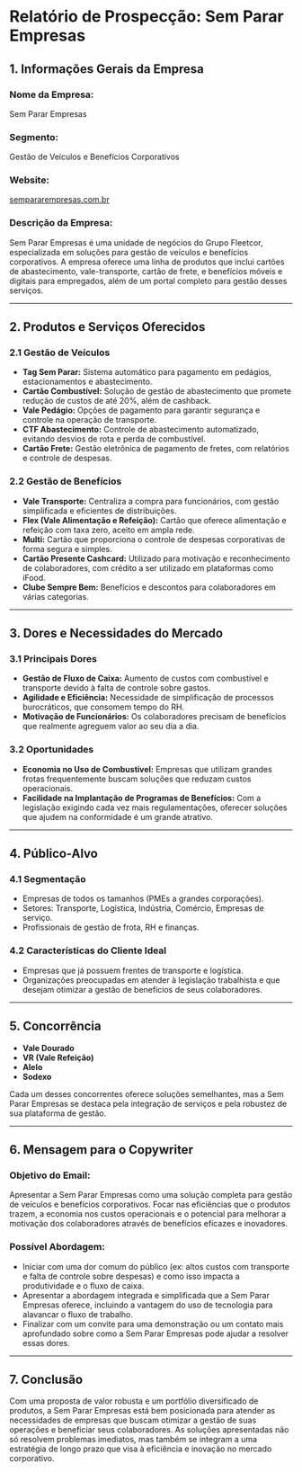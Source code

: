 # Relatório de Prospecção: Sem Parar Empresas

## 1. Informações Gerais da Empresa

### Nome da Empresa:
Sem Parar Empresas

### Segmento:
Gestão de Veículos e Benefícios Corporativos

### Website:
[sempararempresas.com.br](https://www.sempararempresas.com.br)

### Descrição da Empresa:
Sem Parar Empresas é uma unidade de negócios do Grupo Fleetcor, especializada em soluções para gestão de veículos e benefícios corporativos. A empresa oferece uma linha de produtos que inclui cartões de abastecimento, vale-transporte, cartão de frete, e benefícios móveis e digitais para empregados, além de um portal completo para gestão desses serviços.

---

## 2. Produtos e Serviços Oferecidos

### 2.1 Gestão de Veículos
- **Tag Sem Parar:** Sistema automático para pagamento em pedágios, estacionamentos e abastecimento.
- **Cartão Combustível:** Solução de gestão de abastecimento que promete redução de custos de até 20%, além de cashback.
- **Vale Pedágio:** Opções de pagamento para garantir segurança e controle na operação de transporte.
- **CTF Abastecimento:** Controle de abastecimento automatizado, evitando desvios de rota e perda de combustível.
- **Cartão Frete:** Gestão eletrônica de pagamento de fretes, com relatórios e controle de despesas.

### 2.2 Gestão de Benefícios
- **Vale Transporte:** Centraliza a compra para funcionários, com gestão simplificada e eficientes de distribuições.
- **Flex (Vale Alimentação e Refeição):** Cartão que oferece alimentação e refeição com taxa zero, aceito em ampla rede.
- **Multi:** Cartão que proporciona o controle de despesas corporativas de forma segura e simples.
- **Cartão Presente Cashcard:** Utilizado para motivação e reconhecimento de colaboradores, com crédito a ser utilizado em plataformas como iFood.
- **Clube Sempre Bem:** Benefícios e descontos para colaboradores em várias categorias.
  
---

## 3. Dores e Necessidades do Mercado

### 3.1 Principais Dores
- **Gestão de Fluxo de Caixa:** Aumento de custos com combustível e transporte devido à falta de controle sobre gastos.
- **Agilidade e Eficiência:** Necessidade de simplificação de processos burocráticos, que consomem tempo do RH.
- **Motivação de Funcionários:** Os colaboradores precisam de benefícios que realmente agreguem valor ao seu dia a dia.

### 3.2 Oportunidades
- **Economia no Uso de Combustível:** Empresas que utilizam grandes frotas frequentemente buscam soluções que reduzam custos operacionais.
- **Facilidade na Implantação de Programas de Benefícios:** Com a legislação exigindo cada vez mais regulamentações, oferecer soluções que ajudem na conformidade é um grande atrativo.
  
---

## 4. Público-Alvo

### 4.1 Segmentação
- Empresas de todos os tamanhos (PMEs a grandes corporações).
- Setores: Transporte, Logística, Indústria, Comércio, Empresas de serviço.
- Profissionais de gestão de frota, RH e finanças.

### 4.2 Características do Cliente Ideal
- Empresas que já possuem frentes de transporte e logística.
- Organizações preocupadas em atender à legislação trabalhista e que desejam otimizar a gestão de benefícios de seus colaboradores.

---

## 5. Concorrência

- **Vale Dourado**
- **VR (Vale Refeição)**
- **Alelo**
- **Sodexo**

Cada um desses concorrentes oferece soluções semelhantes, mas a Sem Parar Empresas se destaca pela integração de serviços e pela robustez de sua plataforma de gestão.

---

## 6. Mensagem para o Copywriter

### Objetivo do Email:
Apresentar a Sem Parar Empresas como uma solução completa para gestão de veículos e benefícios corporativos. Focar nas eficiências que o produtos trazem, a economia nos custos operacionais e o potencial para melhorar a motivação dos colaboradores através de benefícios eficazes e inovadores.

### Possível Abordagem:
- Iniciar com uma dor comum do público (ex: altos custos com transporte e falta de controle sobre despesas) e como isso impacta a produtividade e o fluxo de caixa.
- Apresentar a abordagem integrada e simplificada que a Sem Parar Empresas oferece, incluindo a vantagem do uso de tecnologia para alavancar o fluxo de trabalho.
- Finalizar com um convite para uma demonstração ou um contato mais aprofundado sobre como a Sem Parar Empresas pode ajudar a resolver essas dores.

---

## 7. Conclusão

Com uma proposta de valor robusta e um portfólio diversificado de produtos, a Sem Parar Empresas está bem posicionada para atender as necessidades de empresas que buscam otimizar a gestão de suas operações e beneficiar seus colaboradores. As soluções apresentadas não só resolvem problemas imediatos, mas também se integram a uma estratégia de longo prazo que visa à eficiência e inovação no mercado corporativo.
